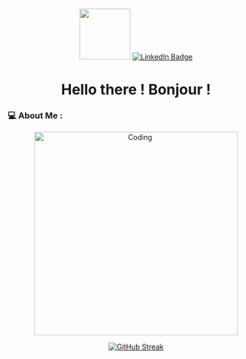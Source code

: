 ###

<!--
**DYDY2MONOI/dydy2monoi** is a ✨ _special_ ✨ repository because its `README.md` (this file) appears on your GitHub profile.

Here are some ideas to get you started:

[![GitHub Streak](https://github-readme-streak-stats.herokuapp.com/?user=DYDY2MONOI)](https://git.io/streak-stats)

- 🔭 I’m currently working on ...
- 🌱 I’m currently learning C/C++
- 👯 I’m looking to collaborate on ...
- 🤔 I’m looking for help with ...
- 💬 Ask me about ...
- 📫 How to reach me: dylan.ta@epitech.eu
- 😄 Pronouns: ...
- ⚡ Fun fact: I love cat
-->
<div id="header" align="center">
  <img src="https://media.giphy.com/media/M9gbBd9nbDrOTu1Mqx/giphy.gif" width="100"/>

  <a href="https://www.linkedin.com/in/dylan-ta-261727254/">
    <img src="https://img.shields.io/badge/LinkedIn-blue?style=for-the-badge&logo=linkedin&logoColor=white" alt="LinkedIn Badge"/>
  </a>
<h1>
  Hello there !
  Bonjour !
</h1>

</div>

### :computer: About Me :


<div align="center">
    <img alt="Coding" width="400" src="./3225202442.gif">

  [![GitHub Streak](https://github-readme-streak-stats.herokuapp.com?user=DYDY2MONOI&theme=yellowdark&locale=fr&date_format=M%20j%5B%2C%20Y%5D&exclude_days=Sun%2CSat)](https://git.io/streak-stats)
</div>


</div>

